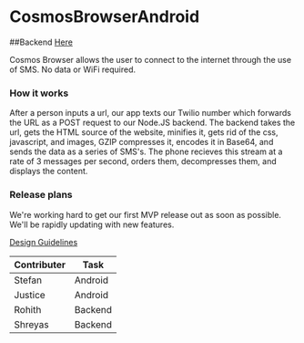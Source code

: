 CosmosBrowserAndroid
====================
##Backend [Here](https://github.com/Rohfosho/CosmosBrowserBackend)


Cosmos Browser allows the user to connect to the internet through the use of SMS. No data or WiFi required.

### How it works

After a person inputs a url, our app texts our Twilio number which forwards the URL as a POST request to our Node.JS backend. The backend takes the url, gets the HTML source of the website, minifies it, gets rid of the css, javascript, and images, GZIP compresses it, encodes it in Base64, and sends the data as a series of SMS's. The phone recieves this stream at a rate of 3 messages per second, orders them, decompresses them, and displays the content.

### Release plans

We're working hard to get our first MVP release out as soon as possible. We'll be rapidly updating with new features.

[Design Guidelines](https://google-styleguide.googlecode.com/svn/trunk/javaguide.html)



Contributer | Task
--- | ---
Stefan | Android
Justice | Android
Rohith | Backend
Shreyas | Backend
